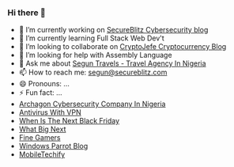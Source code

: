 ### Hi there 👋
- 🔭 I’m currently working on [SecureBlitz Cybersecurity blog](https://secureblitz.com/)
- 🌱 I’m currently learning Full Stack Web Dev't
- 👯 I’m looking to collaborate on [CryptoJefe Cryptocurrency Blog](https://cryptojefe.com)
- 🤔 I’m looking for help with Assembly Language
- 💬 Ask me about [Segun Travels - Travel Agency In Nigeria](https://www.seguntravels.com/)
- 📫 How to reach me: segun@secureblitz.com
- 😄 Pronouns: ...
- ⚡ Fun fact: ...
- [Archagon Cybersecurity Company In Nigeria](https://www.archagoncybersecurity.com/)
- [Antivirus With VPN](http://antiviruswithvpn.com/)
- [When Is The Next Black Friday](https://whenisthenextblackfriday.com/)
- [What Big Next](https://whatbignext.com)
- [Fine Gamers](https://finegamers.com)
- [Windows Parrot Blog](https://windowsparrot.com)   
- [MobileTechify](https://mobiletechify.com)
